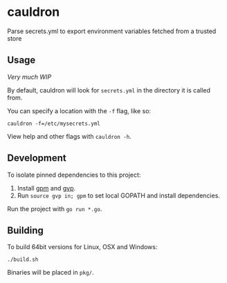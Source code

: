 # cauldron

Parse secrets.yml to export environment variables fetched from a trusted store

## Usage

*Very much WIP*

By default, cauldron will look for `secrets.yml` in the directory it is called from.

You can specify a location with the `-f` flag, like so:

```
cauldron -f=/etc/mysecrets.yml
```

View help and other flags with `cauldron -h`.

## Development

To isolate pinned dependencies to this project:

1. Install [gpm](https://github.com/pote/gpm) and [gvp](https://github.com/pote/gvp).
2. Run `source gvp in; gpm` to set local GOPATH and install dependencies.

Run the project with `go run *.go`.

## Building

To build 64bit versions for Linux, OSX and Windows:

```
./build.sh
```

Binaries will be placed in `pkg/`.
